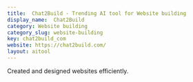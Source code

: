 ```yaml
---
title:  Chat2Build - Trending AI tool for Website building
display_name:  Chat2Build
category: Website building
category_slug: website-building
key: chat2build_com
website: https://chat2build.com/
layout: aitool
---
```


Created and designed websites efficiently.
